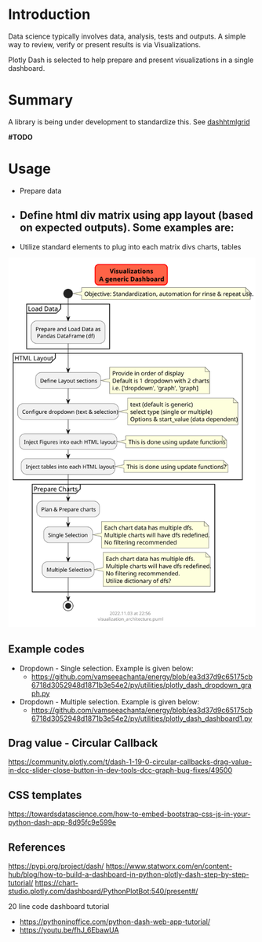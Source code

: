 # Introduction

Data science typically involves data, analysis, tests and outputs. A simple way to review, verify or present results is via Visualizations.

Plotly Dash is selected to help prepare and present visualizations in a single dashboard.

# Summary

A library is being under development to standardize this. See [dashhtmlgrid](https://github.com/vamseeachanta/dashhtmlgrid)

**#TODO**

# Usage

- Prepare data
- Define html div matrix using app layout (based on expected outputs). Some examples are:
    - 
- Utilize standard elements to plug into each matrix divs charts, tables 

<img src="docs/visualization_architecture.svg" width=auto, height=auto/>


## Example codes

- Dropdown - Single selection. Example is given below:
    - https://github.com/vamseeachanta/energy/blob/ea3d37d9c65175cb6718d3052948d1871b3e54e2/py/utilities/plotly_dash_dropdown_graph.py
- Dropdown - Multiple selection. Example is given below:
    - https://github.com/vamseeachanta/energy/blob/ea3d37d9c65175cb6718d3052948d1871b3e54e2/py/utilities/plotly_dash_dashboard1.py

## Drag value - Circular Callback

https://community.plotly.com/t/dash-1-19-0-circular-callbacks-drag-value-in-dcc-slider-close-button-in-dev-tools-dcc-graph-bug-fixes/49500


## CSS templates

https://towardsdatascience.com/how-to-embed-bootstrap-css-js-in-your-python-dash-app-8d95fc9e599e

## References

https://pypi.org/project/dash/
https://www.statworx.com/en/content-hub/blog/how-to-build-a-dashboard-in-python-plotly-dash-step-by-step-tutorial/
https://chart-studio.plotly.com/dashboard/PythonPlotBot:540/present#/

20 line code dashboard tutorial
- https://pythoninoffice.com/python-dash-web-app-tutorial/
- https://youtu.be/fhJ_6EbawUA
